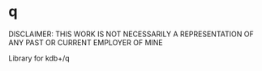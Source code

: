 # q

DISCLAIMER: THIS WORK IS NOT NECESSARILY A REPRESENTATION OF ANY PAST OR CURRENT EMPLOYER OF MINE

Library for kdb+/q

